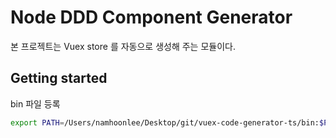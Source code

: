 # Node DDD Component Generator

본 프로젝트는 Vuex store 를 자동으로 생성해 주는 모듈이다.

## Getting started

bin 파일 등록

```sh
export PATH=/Users/namhoonlee/Desktop/git/vuex-code-generator-ts/bin:$PATH
```

